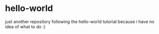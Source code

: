 # hello-world
just another repository
following the hello-world tutorial because i have no idea of what to do :)
